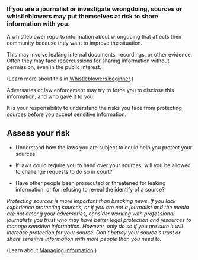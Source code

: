 [Title]: # (Assess your risk)
[Order]: # (0)

### If you are a journalist or investigate wrongdoing, sources or whistleblowers may put themselves at risk to share information with you. 

A whistleblower reports information about wrongdoing that affects their community because they want to improve the situation. 

This may involve leaking internal documents, recordings, or other evidence. Often they may face repercussions for sharing information without permission, even in the public interest.  

(Learn more about this in [Whistleblowers beginner](umbrella://work/whistleblowers/beginner).) 

Adversaries or law enforcement may try to force you to disclose this information, and who gave it to you. 

It is your responsibility to understand the risks you face from protecting sources before you accept sensitive information. 

## Assess your risk

* Understand how the laws you are subject to could help you protect your sources. 

* If laws could require you to hand over your sources, will you be allowed to challenge requests to do so in court? 

* Have other people been prosecuted or threatened for leaking information, or for refusing to reveal the identify of a source?

*Protecting sources is more important than breaking news. If you lack experience protecting sources, or if you are not a journalist and the media are not among your adversaries, consider working with professional journalists you trust who may have better legal protection and resources to manage sensitive information. However, only do so if you are sure it will increase protection for your source. Don't betray your source's trust or share sensitive information with more people than you need to.*   

(Learn about [Managing Information](umbrella://information/managing-information/beginner).)
